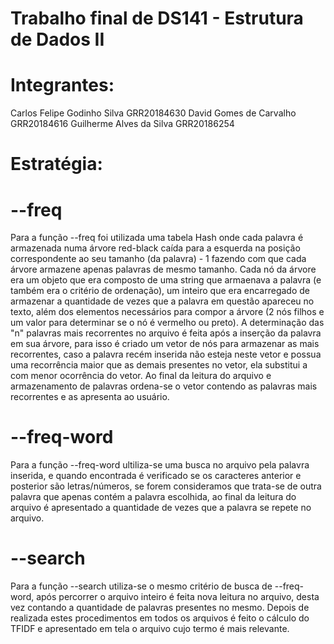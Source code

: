 # Trabalho final de DS141 - Estrutura de Dados II

# Integrantes:
   Carlos Felipe Godinho Silva     GRR20184630
   David Gomes de Carvalho         GRR20184616
   Guilherme Alves da Silva        GRR20186254

# Estratégia:

# --freq
   Para a função --freq foi utilizada uma tabela Hash onde cada palavra é armazenada numa árvore red-black caída para a esquerda
na posição correspondente ao seu tamanho (da palavra) - 1 fazendo com que cada árvore armazene apenas palavras de mesmo tamanho.
Cada nó da árvore era um objeto que era composto de uma string que armaenava a palavra (e também era o critério de ordenação),
um inteiro que era encarregado de armazenar a quantidade de vezes que a palavra em questão apareceu no texto, além dos elementos
necessários para compor a árvore (2 nós filhos e um valor para determinar se o nó é vermelho ou preto). A determinação das "n"
palavras mais recorrentes no arquivo é feita após a inserção da palavra em sua árvore, para isso é criado um vetor de nós para
armazenar as mais recorrentes, caso a palavra recém inserida não esteja neste vetor e possua uma recorrência maior que as demais
presentes no vetor, ela substitui a com menor ocorrência do vetor. Ao final da leitura do arquivo e armazenamento de palavras
ordena-se o vetor contendo as palavras mais recorrentes e as apresenta ao usuário.

# --freq-word
   Para a função --freq-word ultiliza-se uma busca no arquivo pela palavra inserida, e quando encontrada é verificado se os
caracteres anterior e posterior são letras/números, se forem consideramos que trata-se de outra palavra que apenas contém a
palavra escolhida, ao final da leitura do arquivo é apresentado a quantidade de vezes que a palavra se repete no arquivo.

# --search
  Para a função --search utiliza-se o mesmo critério de busca de --freq-word, após percorrer o arquivo inteiro é feita nova
leitura no arquivo, desta vez contando a quantidade de palavras presentes no mesmo. Depois de realizada estes procedimentos em
todos os arquivos é feito o cálculo do TFIDF e apresentado em tela o arquivo cujo termo é mais relevante.
